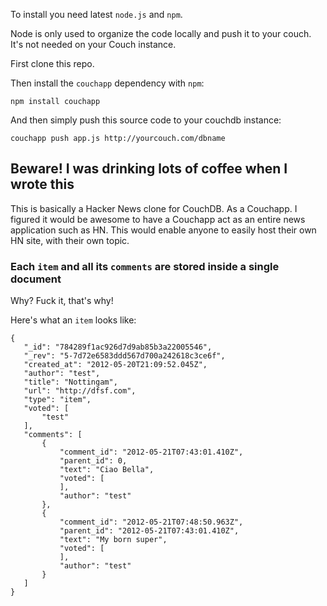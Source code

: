 To install you need latest `node.js` and `npm`.

Node is only used to organize the code locally and push it to your couch. It's not needed on your Couch instance.

First clone this repo.

Then install the `couchapp` dependency with `npm`:
  
    npm install couchapp

And then simply push this source code to your couchdb instance:

    couchapp push app.js http://yourcouch.com/dbname

## Beware! I was drinking lots of coffee when I wrote this

This is basically a Hacker News clone for CouchDB. As a Couchapp. 
I figured it would be awesome to have a Couchapp act as an entire news application such as HN.
This would enable anyone to easily host their own HN site, with their own topic.

### Each `item` and all its `comments` are stored inside a single document 

Why? Fuck it, that's why!

Here's what an `item` looks like:

    {
       "_id": "784289f1ac926d7d9ab85b3a22005546",
       "_rev": "5-7d72e6583ddd567d700a242618c3ce6f",
       "created_at": "2012-05-20T21:09:52.045Z",
       "author": "test",
       "title": "Nottingam",
       "url": "http://dfsf.com",
       "type": "item",
       "voted": [ 
           "test"
       ],
       "comments": [
           {
               "comment_id": "2012-05-21T07:43:01.410Z",
               "parent_id": 0,
               "text": "Ciao Bella",
               "voted": [
               ],
               "author": "test"
           },
           {
               "comment_id": "2012-05-21T07:48:50.963Z",
               "parent_id": "2012-05-21T07:43:01.410Z",
               "text": "My born super",
               "voted": [
               ],
               "author": "test"
           }
       ]
    } 


